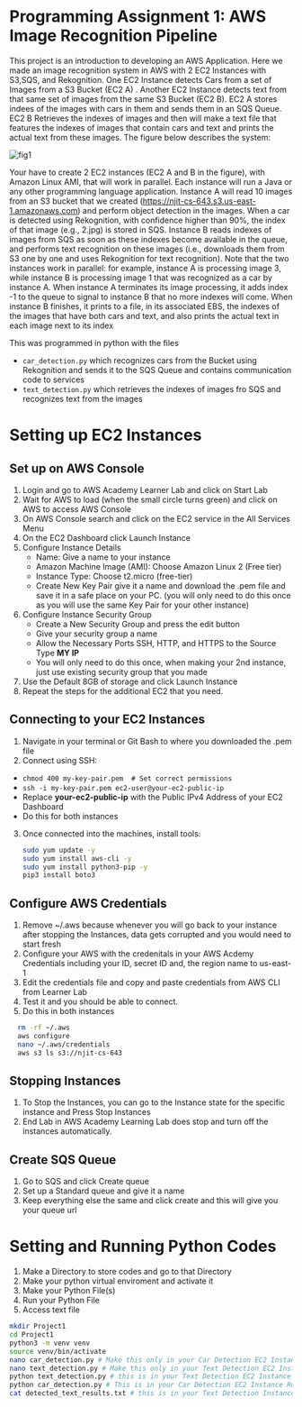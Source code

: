 # Programming Assignment 1: AWS Image Recognition Pipeline

This project is an introduction to developing an AWS Application. Here we made an image recognition system in AWS with 2 EC2 Instances with S3,SQS, and Rekognition. One EC2 Instance detects Cars from a set of Images from a S3 Bucket (EC2 A) . Another EC2 Instance detects text from that same set of images from the same S3 Bucket (EC2 B). EC2 A stores indees of the images with cars in them and sends them in an SQS Queue. EC2 B Retrieves the indexes of images and then will make a text file that features the indexes of images that contain cars and text and prints the actual text from these images. The figure below describes the system:

![fig1](https://github.com/user-attachments/assets/169563fd-f49c-4810-b3ad-c3393cffbdb1)

Your have to create 2 EC2 instances (EC2 A and B in the figure), with Amazon Linux AMI, that will work in parallel. Each instance will run a Java or any other programming language application. Instance A will read 10 images from an S3 bucket that we created (https://njit-cs-643.s3.us-east-1.amazonaws.com) and perform object detection in the images. When a car is detected using Rekognition, with confidence higher than 90%, the index of that image (e.g., 2.jpg) is stored in SQS. Instance B reads indexes of images from SQS as soon as these indexes become available in the queue, and performs text recognition on these images (i.e., downloads them from S3 one by one and uses Rekognition for text recognition). Note that the two instances work in parallel: for example, instance A is processing image 3, while instance B is processing image 1 that was recognized as a car by instance A. When instance A terminates its image processing, it adds index -1 to the queue to signal to instance B that no more indexes will come. When instance B finishes, it prints to a file, in its associated EBS, the indexes of the images that have both cars and text, and also prints the actual text in each image next to its index


This was programmed in python with the files
   - `car_detection.py` which recognizes cars from the Bucket using Rekognition and sends it to the SQS Queue and contains communication code to services
   - `text_detection.py`  which  retrieves the indexes of images fro SQS and recognizes text from the images

# Setting up EC2 Instances

## Set up on AWS Console
1. Login and go to AWS Academy Learner Lab and click on Start Lab
2. Wait for AWS to load (when the small circle turns green) and click on AWS to access AWS Console
3. On AWS Console search and click on the EC2 service in the All Services Menu
4. On the EC2 Dashboard click Launch Instance
5. Configure Instance Details
   - Name: Give a name to your instance
   - Amazon Machine Image (AMI): Choose Amazon Linux 2 (Free tier)
   - Instance Type: Choose t2.micro (free-tier)
   - Create New Key Pair give it a name and download the .pem file and save it in a safe place on your PC. (you will only need to do this once as you will use the same Key Pair for your other instance)
6. Configure Instance Security Group
   - Create a New Security Group and press the edit button
   - Give your security group a name
   - Allow the Necessary Ports SSH, HTTP, and HTTPS to the Source Type **MY IP**
   - You will only need to do this once, when making your 2nd instance, just use existing security group that you made
7. Use the Default 8GB of storage and click Launch Instance
8. Repeat the steps for the additional EC2 that you need.

## Connecting to your EC2 Instances
1. Navigate in your terminal or Git Bash to where you downloaded the .pem file
2. Connect using SSH:
  - `chmod 400 my-key-pair.pem  # Set correct permissions`
  - `ssh -i my-key-pair.pem ec2-user@your-ec2-public-ip`
  - Replace **your-ec2-public-ip** with the Public IPv4 Address of your EC2 Dashboard
  - Do this for both instances
3. Once connected into the machines, install tools:
    ```bash
    sudo yum update -y
    sudo yum install aws-cli -y
    sudo yum install python3-pip -y
    pip3 install boto3

## Configure AWS Credentials
1. Remove ~/.aws because whenever you will go back to your instance after stopping the Instances, data gets corrupted and you would need to start fresh
2. Configure your AWS with the credenitals in your AWS Acdemy Credentials including your ID, secret ID and, the region name to us-east-1
3. Edit the credentials file and copy and paste credentials from AWS CLI from Learner Lab
4. Test it and you should be able to connect.
5. Do this in both instances
  ```bash
    rm -rf ~/.aws
    aws configure
    nano ~/.aws/credentials
    aws s3 ls s3://njit-cs-643
```
## Stopping Instances
1. To Stop the Instances, you can go to the Instance state for the specific instance and Press Stop Instances
2. End Lab in AWS Academy Learning Lab does stop and turn off the instances automatically.

## Create SQS Queue
1. Go to SQS and click Create queue
2. Set up a Standard queue and give it a name
3. Keep everything else the same and click create and this will give you your queue url


# Setting and Running Python Codes
1. Make a Directory to store codes and go to that Directory
2. Make your python virtual enviroment and activate it 
3. Make your Python File(s)
4.  Run your Python File
5. Access text file
```bash
mkdir Project1
cd Project1
python3 -m venv venv
source venv/bin/activate
nano car_detection.py # Make this only in your Car Detection EC2 Instance
nano text_detection.py # Make this only in your Text Detection EC2 Instance
python text_detection.py # this is in your Text Detection EC2 Instance Run this first
python car_detection.py # This is in your Car Detection EC2 Instance Run this after running text_detection
cat detected_text_results.txt # this is in your Text Detection Instance and this displays the results


